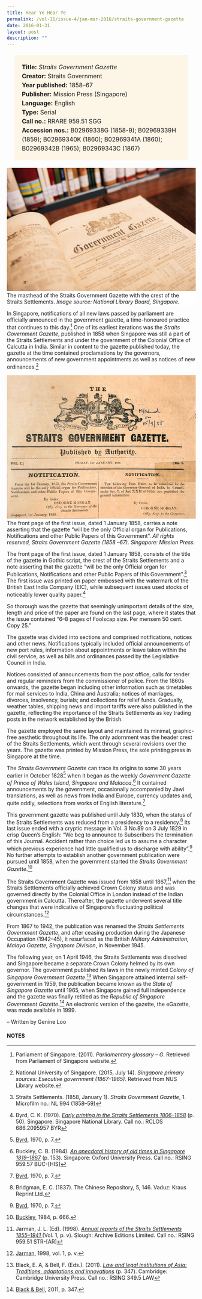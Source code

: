 ```yaml
---
title: Hear Ye Hear Ye
permalink: /vol-11/issue-4/jan-mar-2016/straits-government-gazette
date: 2016-01-31
layout: post
description: ""
---
```


<span style="background-colour: #fdf5e6; padding: 20px; margin: 20px; background:#fdf5e6; display:block; font-size:1rem; line-height:1.5rem;"> 
	<b>Title:</b> <i>Straits Government Gazette</i><br>
<b>Creator:</b> Straits Government<br>
<b>Year published:</b> 1858–67<br>
<b>Publisher:</b> Mission Press (Singapore)<br>
<b>Language:</b> English<br>
<b>Type:</b> Serial<br>
<b>Call no.:</b> RRARE 959.51 SGG<br>
<b>Accession nos.:</b> B02969338G (1858-9); 
B02969339H (1859); B02969340K (1860); 
B02969341A (1860); B02969342B (1965); 
B02969343C (1867)
</span>

<img src="/images/vol-11-issue-4/hear-ye-hear-ye/Ye1.JPG">
<div style="background-color: white;"> The masthead of the Straits Government Gazette with the crest of the Straits Settlements. <i>Image source: National Library Board, Singapore.</i></div>

In Singapore, notifications of all new laws passed by parliament are officially announced in the government gazette, a time-honoured practice that continues to this day.[^1] One of its earliest iterations was the *Straits Government Gazette*, published in 1858 when Singapore was still a part of the Straits Settlements and under the government of the Colonial Office of Calcutta in India. Similar in content to the gazette published today, the gazette at the time contained proclamations by the governors, announcements of new government appointments as well as notices of new ordinances.[^2]

<img src="/images/vol-11-issue-4/hear-ye-hear-ye/Ye2.JPG">
<div style="background-color: white;">  The front page of the first issue, dated 1 January 1858, carries a note asserting that 
the gazette “will be the only Official organ for Publications, Notifications and other Public Papers of this Government”. <i>All rights reserved, Straits Government Gazette (1858 –67). Singapore: Mission Press.</i></div>

The front page of the first issue, dated 1 January 1858, consists of the title of the gazette in Gothic script, the crest of the 
Straits Settlements and a note asserting that the gazette “will be the only Official organ for Publications, Notifications and other Public Papers of this Government”.[^3] The first issue was printed on paper embossed with the watermark of the British East India 
Company (EIC), while subsequent issues used stocks of noticeably lower quality paper.[^4]

So thorough was the gazette that seemingly unimportant details of the size, length and price of the paper are found on the last page, where it states that the issue contained “6–8 pages of Foolscap size. Per mensem 50 cent. Copy 25.”

The gazette was divided into sections and comprised notifications, notices and other news. Notifications typically included official announcements of new port rules, information about appointments or leave taken within the civil service, as well as bills and ordinances passed by the Legislative Council in India.

Notices consisted of announcements from the post office, calls for tender and regular reminders from the commissioner of police. From the 1860s onwards, the gazette began including other information such as timetables for mail services to India, China and Australia; notices of marriages, divorces, insolvency, burials; 
and collections for relief funds. Gradually, weather tables, shipping news and import tariffs were also published in the gazette, reflecting the importance of the Straits Settlements as key trading posts in the network established by the British.

The gazette employed the same layout and maintained its minimal, graphic-free aesthetic throughout its life. The only adornment was the header crest of the Straits Settlements, which went through several revisions over the years. The gazette was 
printed by Mission Press, the sole printing press in Singapore at the time.

The *Straits Government Gazette* can trace its origins to some 30 years earlier in October 1828[^5] when it began as the weekly *Government Gazette of Prince of Wales Island, Singapore and Malacca*.[^6] It contained announcements by the government, occasionally accompanied by Jawi translations, as well as news from India and Europe, currency updates and, quite oddly, selections from works of English literature.[^7]

This government gazette was published until July 1830, when the status of the Straits Settlements was reduced from a presidency to a residency.[^8] Its last issue ended with a cryptic message in Vol. 3 No.89 on 3 July 1829 in crisp Queen’s English: 
“We beg to announce to Subscribers the termination of this Journal. Accident rather than choice led us to assume a character 
which previous experience had little qualified us to discharge with ability”.[^9] No further attempts to establish another government publication were pursued until 1858, when the government started the *Straits Government Gazette*.[^10]

The Straits Government Gazette was issued from 1858 until 1867,[^11] when the Straits Settlements officially achieved Crown 
Colony status and was governed directly by the Colonial Office in London instead of the Indian government in Calcutta. Thereafter, 
the gazette underwent several title changes that were indicative of Singapore’s fluctuating political circumstances.[^12]

From 1867 to 1942, the publication was renamed the *Straits Settlements Government Gazette*, and after ceasing production during the Japanese Occupation (1942–45), it resurfaced as the British *Military Administration, Malaya Gazette, Singapore Division*, in November 1945.

The following year, on 1 April 1946, the Straits Settlements was dissolved and Singapore became a separate Crown Colony helmed by its own governor. The government published its laws in 
the newly minted *Colony of Singapore Government Gazette*.[^13] When Singapore attained internal self-government in 1959, the publication became known as the *State of Singapore Gazette* until 1965, when Singapore gained full independence and the gazette was finally retitled as the *Republic of Singapore Government Gazette*.[^14] An electronic version of the gazette, the eGazette, was made available in 1999. 

– Written by Genine Loo

#### **NOTES**
[^1]:Parliament of Singapore. (2011). *Parliamentary glossary – G*. Retrieved from Parliament of Singapore website.
[^2]:National University of Singapore. (2015, July 14). *Singapore primary sources: Executive government (1867–1965)*. Retrieved from NUS Library website.
[^3]:Straits Settlements. (1858, January 1). *Straits Government Gazette*, 1. Microfilm no.: NL 994 (1858–59)
[^4]:Byrd, C. K. (1970). [*Early printing in the Straits Settlements 1806–1858*](http://eservice.nlb.gov.sg/item_holding_s.aspx?bid=4081984) (p. 50). Singapore: Singapore National Library. Call no.: RCLOS 686.2095957 BYR
[^5]:[Byrd](http://eservice.nlb.gov.sg/item_holding_s.aspx?bid=4081984), 1970, p. 7.
[^6]:Buckley, C. B. (1984). [*An anecdotal history of old times in Singapore 1819–1867*](http://eservice.nlb.gov.sg/item_holding_s.aspx?bid=4082239) (p. 153). Singapore: Oxford University Press. Call no.: RSING 959.57 BUC-[HIS]
[^7]:[Byrd](http://eservice.nlb.gov.sg/item_holding_s.aspx?bid=4081984), 1970, p. 7.
[^8]:Bridgman, E. C. (1837). The Chinese Repository, 5, 146. Vaduz: Kraus Reprint Ltd.
[^9]:[Byrd](http://eservice.nlb.gov.sg/item_holding_s.aspx?bid=4081984), 1970, p. 7.
[^10]:[Buckley](http://eservice.nlb.gov.sg/item_holding_s.aspx?bid=4082239), 1984, p. 666.
[^11]:Jarman, J. L. (Ed). (1998). [*Annual reports of the Straits Settlements 1855–1941* ](http://eservice.nlb.gov.sg/item_holding_s.aspx?bid=9276660)(Vol. 1, p. v). Slough: Archive Editions Limited. Call no.: RSING 959.51 STR-[AR]
[^12]:[Jarman](http://eservice.nlb.gov.sg/item_holding_s.aspx?bid=9276660), 1998, vol. 1, p. v.
[^13]:	Black, E. A, & Bell, F. (Eds.). (2011). [*Law and legal institutions of Asia: Traditions, adaptations and innovations*](http://eservice.nlb.gov.sg/item_holding_s.aspx?bid=13961718) (p. 347). Cambridge: Cambridge University Press. Call no.: RSING 349.5 LAW
[^14]:[Black & Bell](http://eservice.nlb.gov.sg/item_holding_s.aspx?bid=13961718), 2011, p. 347.